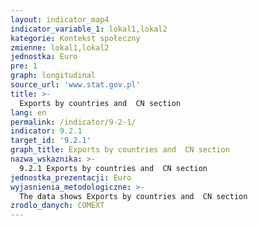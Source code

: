 ```yaml
---
layout: indicator_map4
indicator_variable_1: lokal1,lokal2
kategorie: Kontekst społeczny
zmienne: lokal1,lokal2
jednostka: Euro
pre: 1
graph: longitudinal
source_url: 'www.stat.gov.pl'
title: >-
  Exports by countries and  CN section
lang: en
permalink: /indicator/9-2-1/
indicator: 9.2.1
target_id: '9.2.1'
graph_title: Exports by countries and  CN section
nazwa_wskaznika: >-
  9.2.1 Exports by countries and  CN section
jednostka_prezentacji: Euro
wyjasnienia_metodologiczne: >-
  The data shows Exports by countries and  CN section
zrodlo_danych: COMEXT
---
```


